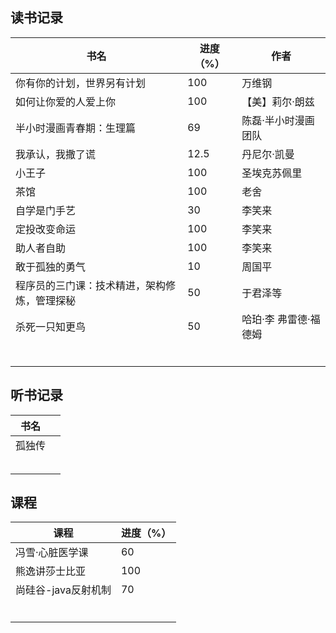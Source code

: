 ## 读书记录

| 书名                                         | 进度（%） | 作者                  |
| -------------------------------------------- | --------- | --------------------- |
| 你有你的计划，世界另有计划                   | 100       | 万维钢                |
| 如何让你爱的人爱上你                         | 100       | 【美】莉尔·朗兹       |
| 半小时漫画青春期：生理篇                     | 69        | 陈磊·半小时漫画团队   |
| 我承认，我撒了谎                             | 12.5      | 丹尼尔·凯曼           |
| 小王子                                       | 100       | 圣埃克苏佩里          |
| 茶馆                                         | 100       | 老舍                  |
| 自学是门手艺                                 | 30        | 李笑来                |
| 定投改变命运                                 | 100       | 李笑来                |
| 助人者自助                                   | 100       | 李笑来                |
| 敢于孤独的勇气                               | 10        | 周国平                |
| 程序员的三门课：技术精进，架构修炼，管理探秘 | 50        | 于君泽等              |
| 杀死一只知更鸟                               | 50        | 哈珀·李 弗雷德·福德姆 |
|                                              |           |                       |
|                                              |           |                       |
|                                              |           |                       |
|                                              |           |                       |
|                                              |           |                       |
|                                              |           |                       |



## 听书记录

| 书名   |      |
| ------ | ---- |
| 孤独传 |      |
|        |      |
|        |      |
|        |      |
|        |      |
|        |      |

## 课程

| 课程                | 进度（%） |
| ------------------- | --------- |
| 冯雪·心脏医学课     | 60        |
| 熊逸讲莎士比亚      | 100       |
| 尚硅谷-java反射机制 | 70        |
|                     |           |
|                     |           |
|                     |           |
|                     |           |
|                     |           |
|                     |           |

